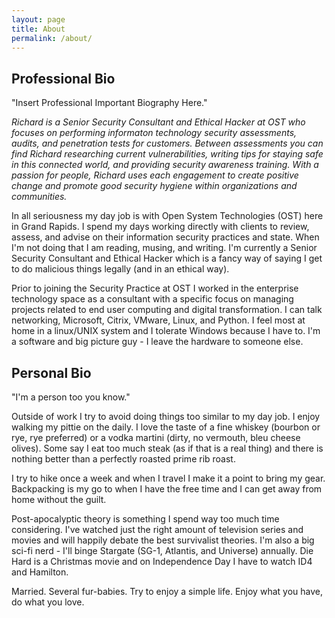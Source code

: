 ```yaml
---
layout: page
title: About
permalink: /about/
---
```


## Professional Bio

"Insert Professional Important Biography Here."

*Richard is a Senior Security Consultant and Ethical Hacker at OST who focuses on performing informaton technology security assessments, audits, and penetration tests for customers. Between assessments you can find Richard researching current vulnerabilities, writing tips for staying safe in this connected world, and providing security awareness training. With a passion for people, Richard uses each engagement to create positive change and promote good security hygiene within organizations and communities.*

In all seriousness my day job is with Open System Technologies (OST) here in Grand Rapids. I spend my days working directly with clients to review, assess, and advise on their information security practices and state. When I'm not doing that I am reading, musing, and writing. I'm currently a Senior Security Consultant and Ethical Hacker which is a fancy way of saying I get to do malicious things legally (and in an ethical way).

Prior to joining the Security Practice at OST I worked in the enterprise technology space as a consultant with a specific focus on managing projects related to end user computing and digital transformation. I can talk networking, Microsoft, Citrix, VMware, Linux, and Python. I feel most at home in a linux/UNIX system and I tolerate Windows because I have to. I'm a software and big picture guy - I leave the hardware to someone else.

## Personal Bio

"I'm a person too you know."

Outside of work I try to avoid doing things too similar to my day job. I enjoy walking my pittie on the daily. I love the taste of a fine whiskey (bourbon or rye, rye preferred) or a vodka martini (dirty, no vermouth, bleu cheese olives). Some say I eat too much steak (as if that is a real thing) and there is nothing better than a perfectly roasted prime rib roast.

I try to hike once a week and when I travel I make it a point to bring my gear. Backpacking is my go to when I have the free time and I can get away from home without the guilt.

Post-apocalyptic theory is something I spend way too much time considering. I've watched just the right amount of television series and movies and will happily debate the best survivalist theories. I'm also a big sci-fi nerd - I'll binge Stargate (SG-1, Atlantis, and Universe) annually. Die Hard is a Christmas movie and on Independence Day I have to watch ID4 and Hamilton.

Married. Several fur-babies. Try to enjoy a simple life. Enjoy what you have, do what you love.
